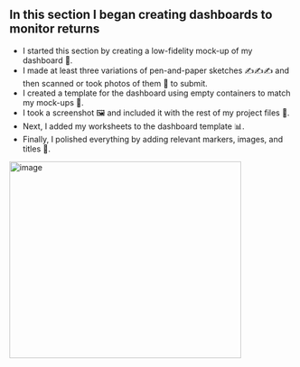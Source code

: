 ## In this section I began creating dashboards to monitor returns
- I started this section by creating a low-fidelity mock-up of my dashboard 📝.
- I made at least three variations of pen-and-paper sketches ✍️✍️✍️ and then scanned or took photos of them 📸 to submit.
- I created a template for the dashboard using empty containers to match my mock-ups 📐.
- I took a screenshot 🖼️ and included it with the rest of my project files 📂.
- Next, I added my worksheets to the dashboard template 📊.
- Finally, I polished everything by adding relevant markers, images, and titles 🎨.
<img width="410" height="349" alt="image" src="https://github.com/user-attachments/assets/78a38c95-353a-4a17-9184-8eb9cbf80242" />
